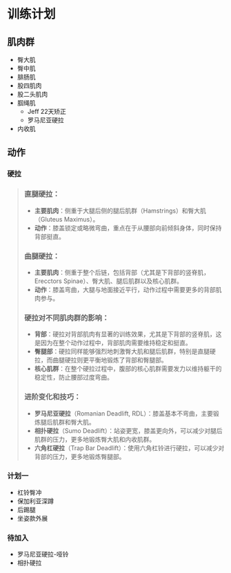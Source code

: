 # 训练计划

## 肌肉群

- 臀大肌
- 臀中肌
- 腓肠肌
- 股四肌肉
- 股二头肌肉
- 腘绳肌
  - Jeff 22天矫正
  - 罗马尼亚硬拉
- 内收肌

## 动作

### 硬拉

> ### 直腿硬拉：
> - **主要肌肉**：侧重于大腿后侧的腿后肌群（Hamstrings）和臀大肌（Gluteus Maximus）。
> - **动作**：膝盖锁定或略微弯曲，重点在于从腰部向前倾斜身体，同时保持背部挺直。
>
> ### 曲腿硬拉：
> - **主要肌肉**：侧重于整个后链，包括背部（尤其是下背部的竖脊肌，Erecctors Spinae）、臀大肌、腿后肌群以及核心肌群。
> - **动作**：膝盖弯曲，大腿与地面接近平行，动作过程中需要更多的背部肌肉参与。
>
> ### 硬拉对不同肌肉群的影响：
>
> - **背部**：硬拉对背部肌肉有显著的训练效果，尤其是下背部的竖脊肌，这是因为在整个动作过程中，背部肌肉需要维持稳定和挺直。
> - **臀腿部**：硬拉同样能够强烈地刺激臀大肌和腿后肌群，特别是直腿硬拉，而曲腿硬拉则更平衡地锻炼了背部和臀腿部。
> - **核心肌群**：在整个硬拉过程中，腹部的核心肌群需要发力以维持躯干的稳定性，防止腰部过度弯曲。
>
> ### 进阶变化和技巧：
>
> - **罗马尼亚硬拉**（Romanian Deadlift, RDL）：膝盖基本不弯曲，主要锻炼腿后肌群和臀大肌。
> - **相扑硬拉**（Sumo Deadlift）：站姿更宽，膝盖更向外，可以减少对腿后肌群的压力，更多地锻炼臀大肌和内收肌群。
> - **六角杠硬拉**（Trap Bar Deadlift）：使用六角杠铃进行硬拉，可以减少对背部的压力，更多地锻炼臀腿部。
>

### 计划一

- 杠铃臀冲
- 保加利亚深蹲
- 后踢腿
- 坐姿款外展



### 待加入

- 罗马尼亚硬拉-哑铃
- 相扑硬拉
